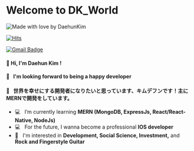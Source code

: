 # Welcome to DK_World 
![Made with love by DaehunKim](https://img.shields.io/badge/Made%20with%20%E2%9D%A4%EF%B8%8Fby-%20DaehunKim%20-orange) &nbsp;

[![Hits](https://hits.seeyoufarm.com/api/count/incr/badge.svg?url=https%3A%2F%2Fgithub.com%2Fzzsza)](https://hits.seeyoufarm.com) &nbsp;

[![Gmail Badge](https://img.shields.io/badge/Gmail-d14836?style=flat-square&logo=Gmail&logoColor=white&link=mailto:gidonskaris@gmail.com)](mailto:gidonskaris@gmail.com) &nbsp;


#### 🙌  Hi, I'm Daehun Kim ! 

#### 📣  &nbsp; I'm looking forward to being a happy developer
#### 📣  &nbsp; 世界を幸せにする開発者になりたいと思っています、キムデフンです！主にMERNで開発をしています。

* 💻  &nbsp; I’m currently learning **MERN (MongoDB, ExpressJs, React/React-Native, NodeJs)** 
* 💻  &nbsp; For the future, I wanna become a professional **IOS developer** 
* 💜  &nbsp; I'm interested in **Development, Social Science, Investment,** and  **Rock and Fingerstyle Guitar**


